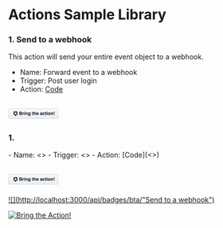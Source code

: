 # Actions Sample Library


### 1. Send to a webhook

This action will send your entire event object to a webhook.
- Name: Forward event to a webhook
- Trigger: Post user login
- Action: [Code](https://github.com/amba-sandbox/dangerous-frog/blob/main/a0/actions/login/forward-to-a-webhook.js)

## [![](./docs/bta_button_100.png)](http://localhost:3001/?trigger=post-login&defaultName=Send%20to%20a%20webhook&dependency=axios&secret=BIN=binURL&URL=https://raw.githubusercontent.com/amba-sandbox/dangerous-frog/main/a0/actions/login/forward-to-a-webhook.js)

### 1. 

<DESC>
- Name: <>
- Trigger: <>
- Action: [Code](<>)

## [![](./docs/bta_button_100.png)](http://localhost:3001/?defaultName=Send%20to%20a%20webhook&dependency=axios&secret=BIN=binURL&URL=https://raw.githubusercontent.com/amba-sandbox/dangerous-frog/main/a0/actions/login/forward-to-a-webhook.js)

  
  
  [![](http://localhost:3000/api/badges/bta/"Send to a webhook")]('https://bta.a0.gg?URL=https%3A%2F%2Fraw.githubusercontent.com%2Famba-sandbox%2Fdangerous-frog%2Fmain%2Fa0%2Factions%2Flogin%2Fforward-to-a-webhook.js&trigger=post-login&defaultName=Send%20to%20a%20webhook&dependency=qs&dependency=axios%40latest&secret=APIKEY&secret=BIN%3Dasd')
  
  [![Bring the Action!](http://localhost:3000/api/badges/bta/Send_to_a_webhook)]('https://bta.a0.gg?URL=https%3A%2F%2Fraw.githubusercontent.com%2Famba-sandbox%2Fdangerous-frog%2Fmain%2Fa0%2Factions%2Flogin%2Fforward-to-a-webhook.js&trigger=post-login&defaultName=Send%20to%20a%20webhook&dependency=qs&dependency=axios%40latest&secret=APIKEY&secret=BIN%3Dasd')
